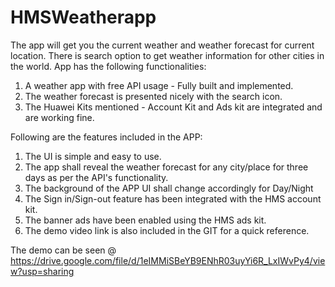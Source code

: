 # HMSWeatherapp
The app will get you the current weather and weather forecast for current location. There is search option to get weather information for other cities in the world.
App has the following functionalities: 
1. A weather app with free API usage - Fully built and implemented. 
2. The weather forecast is presented nicely with the search icon. 
3. The Huawei Kits mentioned - Account Kit and Ads kit are integrated and are working fine. 

Following are the features included in the APP:
1. The UI is simple and easy to use. 
2. The app shall reveal the weather forecast for any city/place for three days as per the API's functionality. 
3. The background of the APP UI shall change accordingly for Day/Night 
4. The Sign in/Sign-out feature has been integrated with the HMS account kit. 
5. The banner ads have been enabled using the HMS ads kit. 
6. The demo video link is also included in the GIT for a quick reference.

The demo can be seen @ https://drive.google.com/file/d/1eIMMiSBeYB9ENhR03uyYi6R_LxIWvPy4/view?usp=sharing

